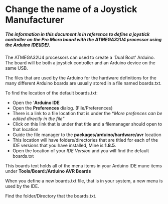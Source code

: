 # Change the name of a Joystick Manufacturer

##### The information in this document is in reference to define a joystick controller on the Pro Micro board with the ATMEGA32U4 processor using the Arduino IDE(IDE). 
The ATMEGA32U4 processors can used to create a 'Dual Boot' Arduino. The board will be both a joystick controller and an Arduino device on the same USB.

The files that are used by the Arduino for the hardware definitions for the many different Arduino boards are usually stored in a file named boards.txt. 

To find the location of the default boards.txt:
- Open the '**Arduino IDE**
- Open the **Preferences** dialog. (File/Preferences)
- There is a link to a file location that is under the **More prefences can be edited directly in the file"*
- Click on this link that is under that title and a filemanager should open to that location
- Guide the file manager to the **packages/arduino/hardware/avr** location
- This location will have folders/directories that are titled for each of the IDE versions that you have installed, Mine is **1.8.5**. 
- Open the location of your *IDE Version* and you will find the default boards.txt

This boards text holds all of the menu items in your Arduino IDE mune items under **Tools/Board:/Arduino AVR Boards**

When you define a new boards.txt file, that is in your system, a new menu is used by the IDE.


Find the folder/Directory that the boards.txt.
